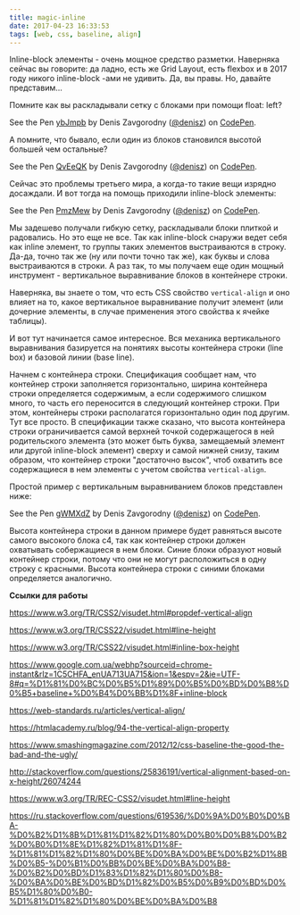 ```yaml
---
title: magic-inline
date: 2017-04-23 16:33:53
tags: [web, css, baseline, align]
---
```


Inline-block элементы - очень мощное средство разметки. Наверняка сейчас вы говорите: да ладно, есть же Grid Layout, есть flexbox и в 2017 году никого inline-block -ами не удивить. Да, вы правы. Но, давайте представим...

Помните как вы раскладывали сетку с блоками при помощи float: left? 

<!-- more -->

<p data-height="265" data-theme-id="0" data-slug-hash="ybJmpb" data-default-tab="result" data-user="denisz" data-embed-version="2" data-pen-title="ybJmpb" class="codepen">See the Pen <a href="https://codepen.io/denisz/pen/ybJmpb/">ybJmpb</a> by Denis Zavgorodny (<a href="http://codepen.io/denisz">@denisz</a>) on <a href="http://codepen.io">CodePen</a>.</p>
<script async src="https://production-assets.codepen.io/assets/embed/ei.js"></script>

А помните, что бывало, если один из блоков становился высотой большей чем остальные?

<p data-height="265" data-theme-id="0" data-slug-hash="QvEeQK" data-default-tab="result" data-user="denisz" data-embed-version="2" data-pen-title="QvEeQK" class="codepen">See the Pen <a href="https://codepen.io/denisz/pen/QvEeQK/">QvEeQK</a> by Denis Zavgorodny (<a href="http://codepen.io/denisz">@denisz</a>) on <a href="http://codepen.io">CodePen</a>.</p>
<script async src="https://production-assets.codepen.io/assets/embed/ei.js"></script>

Сейчас это проблемы третьего мира, а когда-то такие вещи изрядно досаждали. И вот тогда на помощь приходили inline-block элементы:

<p data-height="265" data-theme-id="0" data-slug-hash="PmzMew" data-default-tab="result" data-user="denisz" data-embed-version="2" data-pen-title="PmzMew" class="codepen">See the Pen <a href="https://codepen.io/denisz/pen/PmzMew/">PmzMew</a> by Denis Zavgorodny (<a href="http://codepen.io/denisz">@denisz</a>) on <a href="http://codepen.io">CodePen</a>.</p>
<script async src="https://production-assets.codepen.io/assets/embed/ei.js"></script>

Мы задешево получали гибкую сетку, раскладывали блоки плиткой и радовались. Но это еще не все. Так как inline-block снаружи ведет себя как inline элемент, то группы таких элементов выстраиваются в строку. Да-да, точно так же (ну или почти точно так же), как буквы и слова выстраиваются в строки. А раз так, то мы получаем еще один мощный инструмент - вертикальное выравнивание блоков в контейнере строки.

Наверняка, вы знаете о том, что есть CSS свойство `vertical-align` и оно влияет на то, какое вертикальное выравнивание получит элемент (или дочерние элементы, в случае применения этого свойства к ячейке таблицы).

И вот тут начинается самое интересное. Вся механика вертикального выравнивания базируется на понятиях высоты контейнера строки (line box) и базовой линии (base line).

Начнем с контейнера строки. Спецификация сообщает нам, что контейнер строки заполняется горизонтально, ширина контейнера строки определяется содержимым, а если содержимого слишком много, то часть его переносится в следующий контейнер строки. При этом, контейнеры строки располагатся горизонтально один под другим. Тут все просто. В спецификации также сказано, что высота контейнера строки ограничивается самой верхней точкой содержащегося в ней родительского элемента (это может быть буква, замещаемый элемент или другой inline-block элемент) сверху и самой нижней снизу, таким образом, что контейнер строки "достаточно высок", чтоб охватить все содержащиеся в нем элементы с учетом свойства `vertical-align`.

Простой пример с вертикальным выравниванием блоков представлен ниже:

<p data-height="265" data-theme-id="0" data-slug-hash="gWMXdZ" data-default-tab="result" data-user="denisz" data-embed-version="2" data-pen-title="gWMXdZ" class="codepen">See the Pen <a href="https://codepen.io/denisz/pen/gWMXdZ/">gWMXdZ</a> by Denis Zavgorodny (<a href="http://codepen.io/denisz">@denisz</a>) on <a href="http://codepen.io">CodePen</a>.</p>
<script async src="https://production-assets.codepen.io/assets/embed/ei.js"></script>

Высота контейнера строки в данном примере будет равняться высоте самого высокого блока c4, так как контейнер строки должен охватывать собержащиеся в нем блоки. Синие блоки образуют новый контейнер строки, потому что они не могут расположиться в одну строку с красными. Высота контейнера строки с синими блоками определяется аналогично.



**Ссылки для работы**


https://www.w3.org/TR/CSS2/visudet.html#propdef-vertical-align

https://www.w3.org/TR/CSS22/visudet.html#line-height

https://www.w3.org/TR/CSS22/visudet.html#inline-box-height

https://www.google.com.ua/webhp?sourceid=chrome-instant&rlz=1C5CHFA_enUA713UA715&ion=1&espv=2&ie=UTF-8#q=%D1%81%D0%BC%D0%B5%D1%89%D0%B5%D0%BD%D0%B8%D0%B5+baseline+%D0%B4%D0%BB%D1%8F+inline-block

https://web-standards.ru/articles/vertical-align/

https://htmlacademy.ru/blog/94-the-vertical-align-property

https://www.smashingmagazine.com/2012/12/css-baseline-the-good-the-bad-and-the-ugly/

http://stackoverflow.com/questions/25836191/vertical-alignment-based-on-x-height/26074244

https://www.w3.org/TR/REC-CSS2/visudet.html#line-height

https://ru.stackoverflow.com/questions/619536/%D0%9A%D0%B0%D0%BA-%D0%B2%D1%8B%D1%81%D1%82%D1%80%D0%B0%D0%B8%D0%B2%D0%B0%D1%8E%D1%82%D1%81%D1%8F-%D1%81%D1%82%D1%80%D0%BE%D0%BA%D0%BE%D0%B2%D1%8B%D0%B5-%D0%B1%D0%BB%D0%BE%D0%BA%D0%B8-%D0%B2%D0%BD%D1%83%D1%82%D1%80%D0%B8-%D0%BA%D0%BE%D0%BD%D1%82%D0%B5%D0%B9%D0%BD%D0%B5%D1%80%D0%B0-%D1%81%D1%82%D1%80%D0%BE%D0%BA%D0%B8